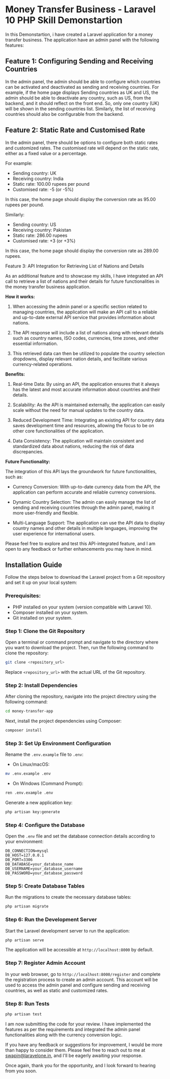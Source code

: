 # Money Transfer Business - Laravel 10 PHP Skill Demonstartion

In this Demonstartion, i have created a Laravel application for a money transfer business. The application have an admin panel with the following features:

## Feature 1: Configuring Sending and Receiving Countries

In the admin panel, the admin should be able to configure which countries can be activated and deactivated as sending and receiving countries. For example, if the home page displays Sending countries as UK and US, the admin should be able to deactivate any country, such as US, from the backend, and it should reflect on the front end. So, only one country (UK) will be shown in the sending countries list. Similarly, the list of receiving countries should also be configurable from the backend.

## Feature 2: Static Rate and Customised Rate

In the admin panel, there should be options to configure both static rates and customized rates. The customised rate will depend on the static rate, either as a fixed value or a percentage.

For example:
- Sending country: UK
- Receiving country: India
- Static rate: 100.00 rupees per pound
- Customised rate: -5 (or -5%)

In this case, the home page should display the conversion rate as 95.00 rupees per pound.

Similarly:
- Sending country: US
- Receiving country: Pakistan
- Static rate: 286.00 rupees
- Customised rate: +3 (or +3%)

In this case, the home page should display the conversion rate as 289.00 rupees.

Feature 3: API Integration for Retrieving List of Nations and Details

As an additional feature and to showcase my skills, I have integrated an API call to retrieve a list of nations and their details for future functionalities in the money transfer business application.

**How it works:**

1. When accessing the admin panel or a specific section related to managing countries, the application will make an API call to a reliable and up-to-date external API service that provides information about nations.

2. The API response will include a list of nations along with relevant details such as country names, ISO codes, currencies, time zones, and other essential information.

3. This retrieved data can then be utilized to populate the country selection dropdowns, display relevant nation details, and facilitate various currency-related operations.

**Benefits:**

1. Real-time Data: By using an API, the application ensures that it always has the latest and most accurate information about countries and their details.

2. Scalability: As the API is maintained externally, the application can easily scale without the need for manual updates to the country data.

3. Reduced Development Time: Integrating an existing API for country data saves development time and resources, allowing the focus to be on other core functionalities of the application.

4. Data Consistency: The application will maintain consistent and standardized data about nations, reducing the risk of data discrepancies.

**Future Functionality:**

The integration of this API lays the groundwork for future functionalities, such as:

- Currency Conversion: With up-to-date currency data from the API, the application can perform accurate and reliable currency conversions.

- Dynamic Country Selection: The admin can easily manage the list of sending and receiving countries through the admin panel, making it more user-friendly and flexible.

- Multi-Language Support: The application can use the API data to display country names and other details in multiple languages, improving the user experience for international users.

Please feel free to explore and test this API-integrated feature, and I am open to any feedback or further enhancements you may have in mind.




## Installation Guide

Follow the steps below to download the Laravel project from a Git repository and set it up on your local system:

### Prerequisites:

- PHP installed on your system (version compatible with Laravel 10).
- Composer installed on your system.
- Git installed on your system.

### Step 1: Clone the Git Repository

Open a terminal or command prompt and navigate to the directory where you want to download the project. Then, run the following command to clone the repository:

```bash
git clone <repository_url>
```

Replace `<repository_url>` with the actual URL of the Git repository.

### Step 2: Install Dependencies

After cloning the repository, navigate into the project directory using the following command:

```bash
cd money-transfer-app
```

Next, install the project dependencies using Composer:

```bash
composer install
```

### Step 3: Set Up Environment Configuration

Rename the `.env.example` file to `.env`:

- On Linux/macOS:

```bash
mv .env.example .env
```

- On Windows (Command Prompt):

```bash
ren .env.example .env
```

Generate a new application key:

```bash
php artisan key:generate
```

### Step 4: Configure the Database

Open the `.env` file and set the database connection details according to your environment:

```env
DB_CONNECTION=mysql
DB_HOST=127.0.0.1
DB_PORT=3306
DB_DATABASE=your_database_name
DB_USERNAME=your_database_username
DB_PASSWORD=your_database_password
```

### Step 5: Create Database Tables

Run the migrations to create the necessary database tables:

```bash
php artisan migrate
```

### Step 6: Run the Development Server

Start the Laravel development server to run the application:

```bash
php artisan serve
```

The application will be accessible at `http://localhost:8000` by default.

### Step 7: Register Admin Account

In your web browser, go to `http://localhost:8000/register` and complete the registration process to create an admin account. This account will be used to access the admin panel and configure sending and receiving countries, as well as static and customized rates.

### Step 8: Run Tests

```bash
php artisan test
```


I am now submitting the code for your review. I have implemented the features as per the requirements and integrated the admin panel functionalities along with the currency conversion logic.

If you have any feedback or suggestions for improvement, I would be more than happy to consider them. Please feel free to reach out to me at swapin@laravelone.in, and I'll be eagerly awaiting your response.

Once again, thank you for the opportunity, and I look forward to hearing from you soon.